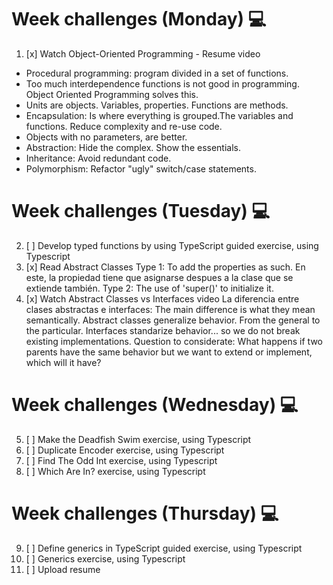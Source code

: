 # Week challenges (Monday) 💻
1. [x] Watch Object-Oriented Programming - Resume video
* Procedural programming: program divided in a set of functions.
* Too much interdependence functions is not good in programming. Object Oriented Programming solves this.
* Units are objects. Variables, properties. Functions are methods.
* Encapsulation: Is where everything is grouped.The variables and functions. Reduce complexity and re-use code.
* Objects with no parameters, are better.
* Abstraction: Hide the complex. Show the essentials.
* Inheritance: Avoid redundant code.
* Polymorphism: Refactor "ugly" switch/case statements.
# Week challenges (Tuesday) 💻
2. [ ] Develop typed functions by using TypeScript guided exercise, using Typescript
3. [x] Read Abstract Classes
Type 1: To add the properties as such. En este, la propiedad tiene que asignarse despues a la clase que se extiende también.
Type 2: The use of 'super()' to initialize it.
5. [x] Watch Abstract Classes vs Interfaces video
La diferencia entre clases abstractas e interfaces: The main difference is what they mean semantically.
Abstract classes generalize behavior. From the general to the particular.
Interfaces standarize behavior... so we do not break existing implementations.
Question to considerate: What happens if two parents have the same behavior but we want to extend or implement, which will it have?

# Week challenges (Wednesday) 💻
5. [ ] Make the Deadfish Swim exercise, using Typescript
6. [ ] Duplicate Encoder exercise, using Typescript
7. [ ] Find The Odd Int exercise, using Typescript
8. [ ] Which Are In? exercise, using Typescript

# Week challenges (Thursday) 💻
9. [ ] Define generics in TypeScript guided exercise, using Typescript
10. [ ] Generics exercise, using Typescript
11. [ ] Upload resume
